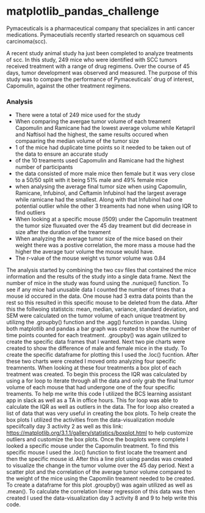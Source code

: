 # matplotlib_pandas_challenge
Pymaceuticals is a pharmaceutical company that specializes in anti cancer medications. Pymaceutials recently started research on squamous cell carcinoma(scc).

A recent study animal study ha just been completed to analyze treatments of scc. In this study, 249 mice who were identified with SCC tumors received treatment with a range of drug regimens. Over the course of 45 days, tumor development was observed and measured. The purpose of this study was to compare the performance of Pymaceuticals’ drug of interest, Capomulin, against the other treatment regimens.


### Analysis

- There were a total of 249 mice used for the study 
- When comparing the avergae tumor volume of each treament Capomulin and Ramicane had the lowest average volume while Ketapril and Naftisol had the highest, the same results occured when compaaring the median volume of the tumor size 
- 1 of the mice had duplicate time points so it needed to be taken out of the data to ensure an accurate study
- of the 10 treaments used Capomulin and Ramicane had the highest number of participants 
- the data consisted of more male mice then female but it was very close to a 50/50 split with it being 51% male and 49% female mice
- when analysing the average final tumor size when using Capomulin, Ramicane, Infubinol, and Ceftamin Infubinol had the largest average while ramicane had the smallest. Along with that Infubinol had one potential outlier while the other 3 treaments had none when using IQR to find outliers
- When looking at a specific mouse (l509) under the Capomulin treatment the tumor size fluxuated over the 45 day treament but did decrease in size after the duration of the treament
- When analyzing the average tumor size of the mice based on their weight there was a postive correlation, the more mass a mouse had the higher the average tuor volume the mouse would have.
- The r-value of the mouse weight vs tumor volume was 0.84


The analysis started by combining the two csv files that contained the mice information and the results of the study into a single data frame. Next the number of mice in the study was found using the .nunique() function. To see if any mice had unusable data I counted the number of times that a mouse id occured in the data. One mouse had 3 extra data points than the rest so this resulted in this specific mouse to be deleted from the data. After this the follwoing statistcis: mean, median, variance, standard deviation, and SEM were calculated on the tumor volume of each unique treatment by utilizng the .groupby() function and the .agg() function in pandas. Using both matplotlib and pandas a bar graph was created to show the number of time points counted for each treatment. .groupby() was again utilized to create the specific  data frames that I wanted. Next two pie charts were created to show the difference of male and female mice in the study. To create the specific dataframe for plotting this I used the .loc() fucntion. After these two charts were created I moved onto analyzing four specific treamnents. When looking at these four treatments a box plot of each treatment was created. To begin this process the IQR was calculated by using a for loop to iterate through all the data and only grab the final tumor volume of each mouse that had undergone one of the four specific treaments. To help me write this code I utilized the BCS learning assistant app in slack as well as a TA in office hours. This for loop was able to calculate the IQR as well as outliers in the data. The for loop also created a list of data that was very useful in creating the box plots. To help create the box plots I utilized the activities from the data-visualization module speciifcally day 3 activity 2 as well as this link: https://matplotlib.org/3.1.1/gallery/statistics/boxplot.html to help customize outliers and customize the box plots. Once the boxplots were complete I looked a specific mouse under the Capomulin treatment. To find this specific mouse I used the .loc() function to first locate the treament and then the specific mouse id. After this a line plot using pandas was created to visualize the change in the tumor volume over the 45 day period. Next a scatter plot and the correlation of the average tumor volume compared to the weight of the mice using the Capomilin treament needed to be created. To create a dataframe for this plot .groupby() was again utilized as well as .mean(). To calculate the correlation linear regression of this data was then created I used the data-visualization day 3 activity 8 and 9 to help write this code. 



